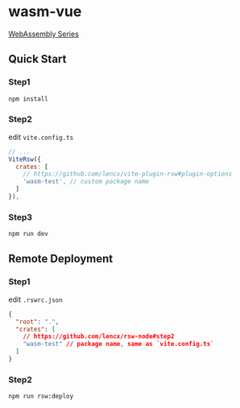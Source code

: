 # wasm-vue

[WebAssembly Series](https://github.com/lencx/fzj/discussions/22)

## Quick Start

### Step1

```bash
npm install
```

### Step2

edit `vite.config.ts`

```js
// ...
ViteRsw({
  crates: [
    // https://github.com/lencx/vite-plugin-rsw#plugin-options
    'wasm-test', // custom package name
  ]
}),
```

### Step3

```bash
npm run dev
```

## Remote Deployment

### Step1

edit `.rswrc.json`

```json
{
  "root": ".",
  "crates": [
    // https://github.com/lencx/rsw-node#step2
    "wasm-test" // package name, same as `vite.config.ts`
  ]
}
```

### Step2

```bash
npm run rsw:deploy
```
